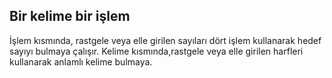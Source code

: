 ## Bir kelime bir işlem
İşlem kısmında, rastgele veya elle girilen sayıları dört işlem kullanarak hedef sayıyı bulmaya çalışır.
Kelime kısmında,rastgele veya elle girilen harfleri kullanarak anlamlı kelime bulmaya.
